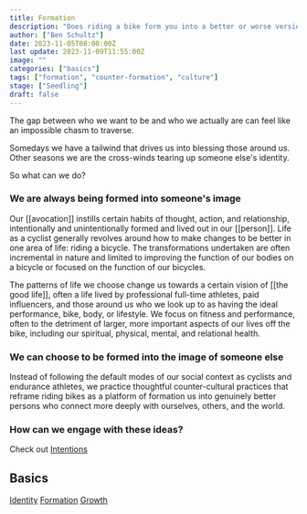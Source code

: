 ```yaml
---
title: Formation
description: "Does riding a bike form you into a better or worse version of yourself? Is there anything I can do to tap into cycling as a way of becoming a kinder, more loving person?"
author: ["Ben Schultz"]
date: 2023-11-05T08:00:00Z
last update: 2023-11-09T11:55:00Z
image: ""
categories: ["basics"]
tags: ["formation", "counter-formation", "culture"]
stage: ["Seedling"]
draft: false
---
```


The gap between who we want to be and who we actually are can feel like an impossible chasm to traverse.

Somedays we have a tailwind that drives us into blessing those around us. Other seasons we are the cross-winds tearing up someone else's identity.

So what can we do?

### We are always being formed into someone's image

Our [[avocation]] instills certain habits of thought, action, and relationship, intentionally and unintentionally formed and lived out in our [[person]]. Life as a cyclist generally revolves around how to make changes to be better in one area of life: riding a bicycle. The transformations undertaken are often incremental in nature and limited to improving the function of our bodies on a bicycle or focused on the function of our bicycles.

The patterns of life we choose change us towards a certain vision of [[the good life]], often a life lived by professional full-time athletes, paid influencers, and those around us who we look up to as having the ideal performance, bike, body, or lifestyle. We focus on fitness and performance, often to the detriment of larger, more important aspects of our lives off the bike, including our spiritual, physical, mental, and relational health.

### We can choose to be formed into the image of someone else

Instead of following the default modes of our social context as cyclists and endurance athletes, we practice thoughtful counter-cultural practices that reframe riding bikes as a platform of formation us into genuinely better persons who connect more deeply with ourselves, others, and the world.

### How can we engage with these ideas?

Check out [Intentions](./intentions)

## Basics

[Identity](./identity)
[Formation](./formation)
[Growth](./growth)
